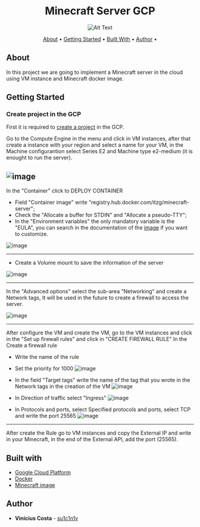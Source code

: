 
<div align="center">
  <h1>Minecraft Server GCP</h1>

  ![Alt Text](https://media.giphy.com/media/2PWBLDJ2KtB1X6o9vY/giphy.gif)
  
  <a href="#about">About</a> •
  <a href="#getting-started">Getting Started</a> •
  <a href="#built-with">Built With</a> •
  <a href="#author">Author</a> •
</div>

## About

In this project we are going to implement a Minecraft server in the cloud using VM instance and Minecraft docker image.

## Getting Started

### Create project in the GCP

First it is required to [create a project](https://cloud.google.com/resource-manager/docs/creating-managing-projects) in the GCP.

Go to the Compute Engine in the menu and click in VM instances, after that create a instance with your region and select a name for your VM, in the Machine configurantion select Series E2 and Machine type e2-medium (it is enought to run the server).

![image](https://user-images.githubusercontent.com/46250524/224546924-e183aaba-9819-4818-b6b9-7e2492423c3d.png)
---

In the "Container" click to DEPLOY CONTAINER
- Field "Container image" write "registry.hub.docker.com/itzg/minecraft-server";
- Check the "Allocate a buffer for STDIN" and "Allocate a pseudo-TTY";
- In the "Environment variables" the only mandatory variable is the "EULA", you can search in the documentation of the [image](https://github.com/itzg/docker-minecraft-server) if you want to customize.

![image](https://user-images.githubusercontent.com/46250524/224548206-fdb0ad15-8432-4dfb-952f-ab3f323ad805.png)

--- 

- Create a Volume mount to save the information of the server

![image](https://user-images.githubusercontent.com/46250524/224547854-acc267b2-e7e4-42b9-9b06-7314cece4240.png)

---

In the "Advanced options" select the sub-area "Networking" and create a Network tags, It will be used in the future to create a firewall to access the server. 

![image](https://user-images.githubusercontent.com/46250524/224547170-98c53037-2a45-427b-b89e-be6e49d19f1b.png)

--- 

After configure the VM and create the VM, go to the VM instances and click in the "Set up firewall rules" and click in "CREATE FIREWALL RULE"
In the Create a firewall rule
- Write the name of the rule
- Set the priority for 1000
![image](https://user-images.githubusercontent.com/46250524/224549142-92429f6a-8566-41dd-9a53-b1ef842e4359.png)

- In the field "Target tags" write the name of the tag that you wrote in the Network tags in the creation of the VM
![image](https://user-images.githubusercontent.com/46250524/224549198-4b27adf4-0e8c-4610-aa09-3a74d66ed9a8.png)

- In Direction of traffic select "Ingress"
![image](https://user-images.githubusercontent.com/46250524/224549164-e637394b-22ea-4d90-9faf-3c316fcfd5fe.png)

- In Protocols and ports, select Specified protocols and ports, select TCP and write the port 25565
![image](https://user-images.githubusercontent.com/46250524/224549185-2d684ff5-d8e1-4c50-a8ea-779c617bc9f7.png)

---

After create the Rule go to VM instances and copy the External IP and write in your Minecraft, in the end of the External API, add the port (25565).


## Built with

- [Google Cloud Platform](https://cloud.google.com/)
- [Docker](https://www.docker.com/)
- [Minecraft image](https://github.com/itzg/docker-minecraft-server)

## Author

- **Vinícius Costa** - [su1c1n1v](https://github.com/su1c1n1v)
